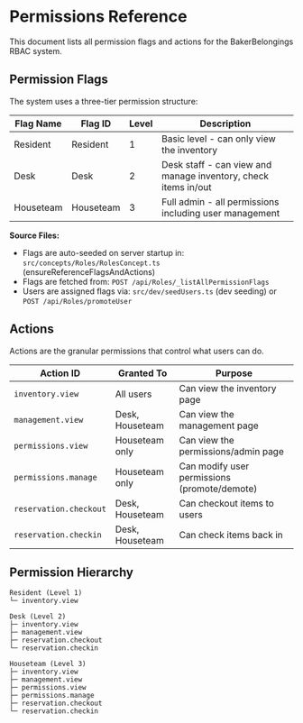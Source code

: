 # Permissions Reference

This document lists all permission flags and actions for the BakerBelongings RBAC system.

## Permission Flags

The system uses a three-tier permission structure:

| Flag Name  | Flag ID    | Level | Description                                                    |
| ---------- | ---------- | ----- | -------------------------------------------------------------- |
| Resident   | Resident   | 1     | Basic level - can only view the inventory                      |
| Desk       | Desk       | 2     | Desk staff - can view and manage inventory, check items in/out |
| Houseteam  | Houseteam  | 3     | Full admin - all permissions including user management         |

**Source Files:**

- Flags are auto-seeded on server startup in: `src/concepts/Roles/RolesConcept.ts` (ensureReferenceFlagsAndActions)
- Flags are fetched from: `POST /api/Roles/_listAllPermissionFlags`
- Users are assigned flags via: `src/dev/seedUsers.ts` (dev seeding) or `POST /api/Roles/promoteUser`

## Actions

Actions are the granular permissions that control what users can do.

| Action ID              | Granted To           | Purpose                                         |
| ---------------------- | -------------------- | ----------------------------------------------- |
| `inventory.view`       | All users            | Can view the inventory page                     |
| `management.view`      | Desk, Houseteam      | Can view the management page                    |
| `permissions.view`     | Houseteam only       | Can view the permissions/admin page             |
| `permissions.manage`   | Houseteam only       | Can modify user permissions (promote/demote)    |
| `reservation.checkout` | Desk, Houseteam      | Can checkout items to users                     |
| `reservation.checkin`  | Desk, Houseteam      | Can check items back in                         |

## Permission Hierarchy

```
Resident (Level 1)
└─ inventory.view

Desk (Level 2)
├─ inventory.view
├─ management.view
├─ reservation.checkout
└─ reservation.checkin

Houseteam (Level 3)
├─ inventory.view
├─ management.view
├─ permissions.view
├─ permissions.manage
├─ reservation.checkout
└─ reservation.checkin
```
